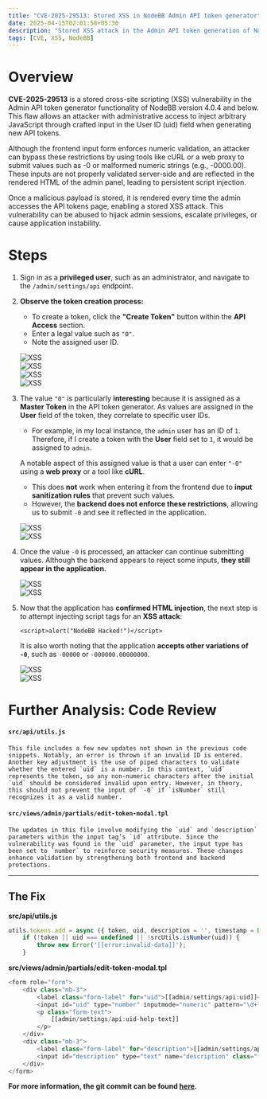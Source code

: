 ```yaml
---
title: "CVE-2025-29513: Stored XSS in NodeBB Admin API token generator"
date: 2025-04-15T02:01:58+05:30
description: "Stored XSS attack in the Admin API token generation of NodeBB CMS"
tags: [CVE, XSS, NodeBB]
---
```


# Overview

**CVE-2025-29513** is a stored cross-site scripting (XSS) vulnerability in the Admin API token generator functionality of NodeBB version 4.0.4 and below. This flaw allows an attacker with administrative access to inject arbitrary JavaScript through crafted input in the User ID (uid) field when generating new API tokens.

Although the frontend input form enforces numeric validation, an attacker can bypass these restrictions by using tools like cURL or a web proxy to submit values such as -0 or malformed numeric strings (e.g., -0000.00). These inputs are not properly validated server-side and are reflected in the rendered HTML of the admin panel, leading to persistent script injection.

Once a malicious payload is stored, it is rendered every time the admin accesses the API tokens page, enabling a stored XSS attack. This vulnerability can be abused to hijack admin sessions, escalate privileges, or cause application instability.

# Steps

1. Sign in as a **privileged user**, such as an administrator, and navigate to the `/admin/settings/api` endpoint.  

2. **Observe the token creation process:**  
   - To create a token, click the **"Create Token"** button within the **API Access** section.  
   - Enter a legal value such as `"0"`.  
   - Note the assigned user ID.  

   ![XSS](/images/CVE-2025-29513/XSS-1.png "XSS")  
   ![XSS](/images/CVE-2025-29513/XSS-2.png "XSS")  
   ![XSS](/images/CVE-2025-29513/XSS-3.png "XSS")  
   ![XSS](/images/CVE-2025-29513/XSS-4.png "XSS")  

3. The value `"0"` is particularly **interesting** because it is assigned as a **Master Token** in the API token generator. As values are assigned in the **User** field of the token, they correlate to specific user IDs.  
   - For example, in my local instance, the `admin` user has an ID of `1`. Therefore, if I create a token with the **User** field set to `1`, it would be assigned to `admin`.  

   A notable aspect of this assigned value is that a user can enter `"-0"` using a **web proxy** or a tool like **cURL**.  
   - This does **not** work when entering it from the frontend due to **input sanitization rules** that prevent such values.  
   - However, the **backend does not enforce these restrictions**, allowing us to submit `-0` and see it reflected in the application.  

   ![XSS](/images/CVE-2025-29513/XSS-5.png "XSS")  
   ![XSS](/images/CVE-2025-29513/XSS-6.png "XSS")  

4. Once the value `-0` is processed, an attacker can continue submitting values. Although the backend appears to reject some inputs, **they still appear in the application**.  

   ![XSS](/images/CVE-2025-29513/XSS-7.png "XSS")  
   ![XSS](/images/CVE-2025-29513/XSS-8.png "XSS")  

5. Now that the application has **confirmed HTML injection**, the next step is to attempt injecting script tags for an **XSS attack**:  

   `<script>alert("NodeBB Hacked!")</script>`  

   It is also worth noting that the application **accepts other variations of `-0`**, such as `-00000` or `-000000.00000000`.  

   ![XSS](/images/CVE-2025-29513/XSS-9.png "XSS")  
   ![XSS](/images/CVE-2025-29513/XSS-10.png "XSS")  

# Further Analysis: Code Review  
#### `src/api/utils.js`
	This file includes a few new updates not shown in the previous code snippets. Notably, an error is thrown if an invalid ID is entered. Another key adjustment is the use of piped characters to validate whether the entered `uid` is a number. In this context, `uid` represents the token, so any non-numeric characters after the initial `uid` should be considered invalid upon entry. However, in theory, this should not prevent the input of `-0` if `isNumber` still recognizes it as a valid number. 

#### `src/views/admin/partials/edit-token-modal.tpl`
	The updates in this file involve modifying the `uid` and `description` parameters within the input tag’s `id` attribute. Since the vulnerability was found in the `uid` parameter, the input type has been set to `number` to reinforce security measures. These changes enhance validation by strengthening both frontend and backend protections.  
---

## The Fix  

**src/api/utils.js**
```js
utils.tokens.add = async ({ token, uid, description = '', timestamp = Date.now() }) => {
	if (!token || uid === undefined || !srcUtils.isNumber(uid)) {
		throw new Error('[[error:invalid-data]]');
	}
```

**src/views/admin/partials/edit-token-modal.tpl**
```js
<form role="form">
    <div class="mb-3">
        <label class="form-label" for="uid">[[admin/settings/api:uid]]</label>
        <input id="uid" type="number" inputmode="numeric" pattern="\d+" name="uid" class="form-control" placeholder="0" value="{./uid}" />
        <p class="form-text">
            [[admin/settings/api:uid-help-text]]
        </p>
    </div>
    <div class="mb-3">
        <label class="form-label" for="description">[[admin/settings/api:description]]</label>
        <input id="description" type="text" name="description" class="form-control" placeholder="Description" value="{./description}" />
    </div>
</form>
```
**For more information, the git commit can be found [here](https://github.com/NodeBB/NodeBB/commit/80cc1d34b08357ec089366883e5d7dcdac6ebb46).**